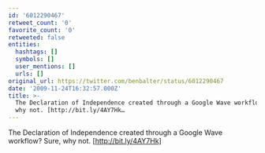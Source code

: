 ```yaml
---
id: '6012290467'
retweet_count: '0'
favorite_count: '0'
retweeted: false
entities:
  hashtags: []
  symbols: []
  user_mentions: []
  urls: []
original_url: https://twitter.com/benbalter/status/6012290467
date: '2009-11-24T16:32:57.000Z'
title: >-
  The Declaration of Independence created through a Google Wave workflow?  Sure,
  why not. [http://bit.ly/4AY7Hk…
---
```


The Declaration of Independence created through a Google Wave workflow?  Sure, why not. [http://bit.ly/4AY7Hk]